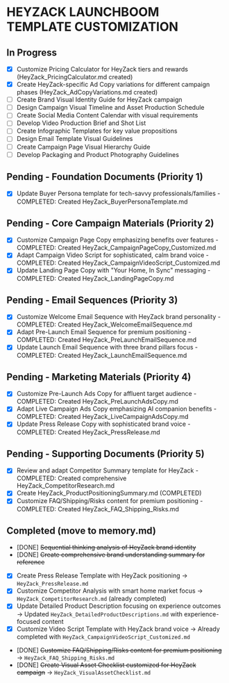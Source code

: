 # HEYZACK LAUNCHBOOM TEMPLATE CUSTOMIZATION

## In Progress
- [x] Customize Pricing Calculator for HeyZack tiers and rewards (HeyZack_PricingCalculator.md created)
- [x] Create HeyZack-specific Ad Copy variations for different campaign phases (HeyZack_AdCopyVariations.md created)
- [ ] Create Brand Visual Identity Guide for HeyZack campaign
- [ ] Design Campaign Visual Timeline and Asset Production Schedule
- [ ] Create Social Media Content Calendar with visual requirements
- [ ] Develop Video Production Brief and Shot List
- [ ] Create Infographic Templates for key value propositions
- [ ] Design Email Template Visual Guidelines
- [ ] Create Campaign Page Visual Hierarchy Guide
- [ ] Develop Packaging and Product Photography Guidelines

## Pending - Foundation Documents (Priority 1)
- [x] Update Buyer Persona template for tech-savvy professionals/families - COMPLETED: Created HeyZack_BuyerPersonaTemplate.md

## Pending - Core Campaign Materials (Priority 2)
- [x] Customize Campaign Page Copy emphasizing benefits over features - COMPLETED: Created HeyZack_CampaignPageCopy_Customized.md
- [x] Adapt Campaign Video Script for sophisticated, calm brand voice - COMPLETED: Created HeyZack_CampaignVideoScript_Customized.md
- [x] Update Landing Page Copy with "Your Home, In Sync" messaging - COMPLETED: Created HeyZack_LandingPageCopy.md

## Pending - Email Sequences (Priority 3)
- [x] Customize Welcome Email Sequence with HeyZack brand personality - COMPLETED: Created HeyZack_WelcomeEmailSequence.md
- [x] Adapt Pre-Launch Email Sequence for premium positioning - COMPLETED: Created HeyZack_PreLaunchEmailSequence.md
- [x] Update Launch Email Sequence with three brand pillars focus - COMPLETED: Created HeyZack_LaunchEmailSequence.md

## Pending - Marketing Materials (Priority 4)
- [x] Customize Pre-Launch Ads Copy for affluent target audience - COMPLETED: Created HeyZack_PreLaunchAdsCopy.md
- [x] Adapt Live Campaign Ads Copy emphasizing AI companion benefits - COMPLETED: Created HeyZack_LiveCampaignAdsCopy.md
- [x] Update Press Release Copy with sophisticated brand voice - COMPLETED: Created HeyZack_PressRelease.md

## Pending - Supporting Documents (Priority 5)
- [x] Review and adapt Competitor Summary template for HeyZack - COMPLETED: Created comprehensive HeyZack_CompetitorResearch.md
- [x] Create HeyZack_ProductPositioningSummary.md (COMPLETED)
- [x] Customize FAQ/Shipping/Risks content for premium positioning - COMPLETED: Created HeyZack_FAQ_Shipping_Risks.md

## Completed (move to memory.md)
- [DONE] ~~Sequential thinking analysis of HeyZack brand identity~~
- [DONE] ~~Create comprehensive brand understanding summary for reference~~
- [x] Create Press Release Template with HeyZack positioning → `HeyZack_PressRelease.md`
- [x] Customize Competitor Analysis with smart home market focus → `HeyZack_CompetitorResearch.md` (already completed)
- [x] Update Detailed Product Description focusing on experience outcomes → Updated `HeyZack_DetailedProductDescriptions.md` with experience-focused content
- [x] Customize Video Script Template with HeyZack brand voice → Already completed with `HeyZack_CampaignVideoScript_Customized.md`
- [DONE] ~~Customize FAQ/Shipping/Risks content for premium positioning~~ → `HeyZack_FAQ_Shipping_Risks.md`
- [DONE] ~~Create Visual Asset Checklist customized for HeyZack campaign~~ → `HeyZack_VisualAssetChecklist.md`